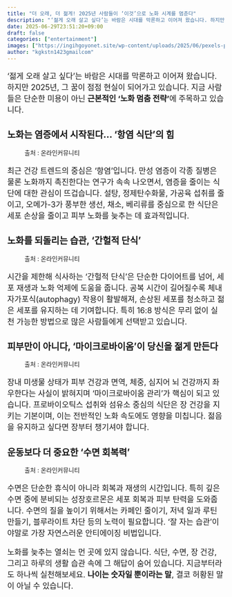 ```yaml
---
title: "더 오래, 더 젊게! 2025년 사람들이 ‘이것’으로 노화 시계를 멈춘다"
description: "‘젊게 오래 살고 싶다’는 바람은 시대를 막론하고 이어져 왔습니다. 하지만 2025년, 그 꿈이 점점 현실이 되어가고 있습니다. 지금 사람들은 단순한 미용이 아닌 근본적인 ‘노화 멈춤 전략’에 주목하고 있습니다."
date: 2025-06-29T23:51:20+09:00
draft: false
categories: ["entertainment"]
images: ["https://ingihgoyonet.site/wp-content/uploads/2025/06/pexels-pixabay-40141-1024x683.jpg", "https://ingihgoyonet.site/wp-content/uploads/2025/06/pexels-lum3n-44775-1410235-683x1024.jpg", "https://ingihgoyonet.site/wp-content/uploads/2025/06/pexels-pixabay-33786-1024x683.jpg", "https://ingihgoyonet.site/wp-content/uploads/2025/06/pexels-vanyaoboleninov-935777-2-1024x683.jpg"]
author: "kgkstn1423gmailcom"
---
```


<p style="font-size:18px">‘젊게 오래 살고 싶다’는 바람은 시대를 막론하고 이어져 왔습니다. 하지만 2025년, 그 꿈이 점점 현실이 되어가고 있습니다. 지금 사람들은 단순한 미용이 아닌 <strong>근본적인 ‘노화 멈춤 전략’</strong>에 주목하고 있습니다.</p> <h2 >노화는 염증에서 시작된다… ‘항염 식단’의 힘</h2> <figure ><img src="https://ingihgoyonet.site/wp-content/uploads/2025/06/pexels-pixabay-40141-1024x683.jpg" alt="" style="aspect-ratio:16/9;object-fit:cover"/><figcaption >출처 : 온라인커뮤니티</figcaption></figure> <p style="font-size:18px">최근 건강 트렌드의 중심은 ‘항염’입니다. 만성 염증이 각종 질병은 물론 노화까지 촉진한다는 연구가 속속 나오면서, 염증을 줄이는 식단에 대한 관심이 뜨겁습니다. 설탕, 정제탄수화물, 가공육 섭취를 줄이고, 오메가-3가 풍부한 생선, 채소, 베리류를 중심으로 한 식단은 세포 손상을 줄이고 피부 노화를 늦추는 데 효과적입니다.</p> <h2 >노화를 되돌리는 습관, ‘간헐적 단식’</h2> <figure ><img src="https://ingihgoyonet.site/wp-content/uploads/2025/06/pexels-lum3n-44775-1410235-683x1024.jpg" alt="" style="aspect-ratio:16/9;object-fit:cover"/><figcaption >출처 : 온라인커뮤니티</figcaption></figure> <p style="font-size:18px">시간을 제한해 식사하는 ‘간헐적 단식’은 단순한 다이어트를 넘어, 세포 재생과 노화 억제에 도움을 줍니다. 공복 시간이 길어질수록 체내 자가포식(autophagy) 작용이 활발해져, 손상된 세포를 청소하고 젊은 세포를 유지하는 데 기여합니다. 특히 16:8 방식은 무리 없이 실천 가능한 방법으로 많은 사람들에게 선택받고 있습니다.</p> <h2 >피부만이 아니다, ‘마이크로바이옴’이 당신을 젊게 만든다</h2> <figure ><img src="https://ingihgoyonet.site/wp-content/uploads/2025/06/pexels-pixabay-33786-1024x683.jpg" alt="" style="aspect-ratio:16/9;object-fit:cover"/><figcaption >출처 : 온라인커뮤니티</figcaption></figure> <p style="font-size:18px">장내 미생물 상태가 피부 건강과 면역, 체중, 심지어 뇌 건강까지 좌우한다는 사실이 밝혀지며 ‘마이크로바이옴 관리’가 핵심이 되고 있습니다. 프로바이오틱스 섭취와 섬유소 중심의 식단은 장 건강을 지키는 기본이며, 이는 전반적인 노화 속도에도 영향을 미칩니다. 젊음을 유지하고 싶다면 장부터 챙기셔야 합니다.</p> <h2 >운동보다 더 중요한 ‘수면 회복력’</h2> <figure ><img src="https://ingihgoyonet.site/wp-content/uploads/2025/06/pexels-vanyaoboleninov-935777-2-1024x683.jpg" alt="" style="aspect-ratio:16/9;object-fit:cover"/><figcaption >출처 : 온라인커뮤니티</figcaption></figure> <p style="font-size:18px">수면은 단순한 휴식이 아니라 회복과 재생의 시간입니다. 특히 깊은 수면 중에 분비되는 성장호르몬은 세포 회복과 피부 탄력을 도와줍니다. 수면의 질을 높이기 위해서는 카페인 줄이기, 저녁 일과 루틴 만들기, 블루라이트 차단 등의 노력이 필요합니다. ‘잘 자는 습관’이야말로 가장 자연스러운 안티에이징 비법입니다.</p> <p style="font-size:18px">노화를 늦추는 열쇠는 먼 곳에 있지 않습니다. 식단, 수면, 장 건강, 그리고 하루의 생활 습관 속에 그 해답이 숨어 있습니다. 지금부터라도 하나씩 실천해보세요. <strong>나이는 숫자일 뿐이라는 말</strong>, 결코 허황된 말이 아닐 수 있습니다.</p>